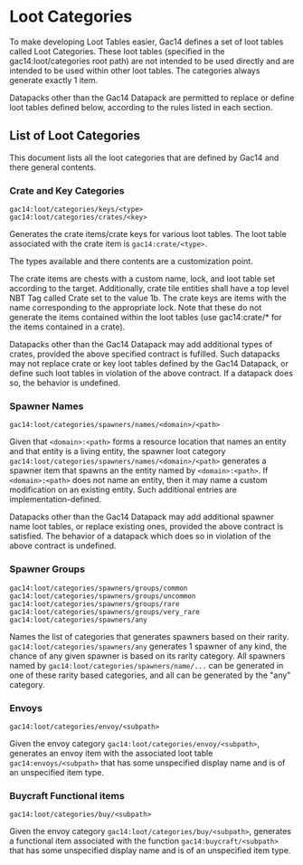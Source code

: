 # Loot Categories #
To make developing Loot Tables easier, Gac14 defines a set of loot tables called Loot Categories.
  These loot tables (specified in the gac14:loot/categories root path) are not intended to be used directly
   and are intended to be used within other loot tables.
  The categories always generate exactly 1 item. 

Datapacks other than the Gac14 Datapack are permitted to replace or define loot tables defined below, 
 according to the rules listed in each section. 

## List of Loot Categories ##
This document lists all the loot categories that are defined by Gac14 and there general contents. 

### Crate and Key Categories ###

```
gac14:loot/categories/keys/<type>
gac14:loot/categories/crates/<key>
```

Generates the crate items/crate keys for various loot tables. 
The loot table associated with the crate item is `gac14:crate/<type>`. 

The types available and there contents are a customization point. 

The crate items are chests with a custom name, lock, and loot table set according to the target. 
Additionally, crate tile entities shall have a top level NBT Tag called Crate set to the value 1b. 
The crate keys are items with the name corresponding to the appropriate lock. 
Note that these do not generate the items contained within the loot tables
 (use gac14:crate/* for the items contained in a crate). 

Datapacks other than the Gac14 Datapack may add additional types of crates,
 provided the above specified contract is fufilled. 
 Such datapacks may not replace crate or key loot tables defined by the Gac14 Datapack, 
 or define such loot tables in violation of the above contract.
  If a datapack does so, the behavior is undefined. 

### Spawner Names ###

```
gac14:loot/categories/spawners/names/<domain>/<path>
```

Given that `<domain>:<path>` forms a resource location that names an entity and that entity is a living entity, the spawner loot category `gac14:loot/categories/spawners/names/<domain>/<path>` generates a spawner item that spawns an the entity named by `<domain>:<path>`. 
If `<domain>:<path>` does not name an entity, then it may name a custom modification on an existing entity. 
Such additional entries are implementation-defined. 

Datapacks other than the Gac14 Datapack may add additional spawner name loot tables, or replace existing ones, 
 provided the above contract is satisfied. The behavior of a datapack which does so in violation of the above contract is undefined.

### Spawner Groups ###

```
gac14:loot/categories/spawners/groups/common
gac14:loot/categories/spawners/groups/uncommon
gac14:loot/categories/spawners/groups/rare
gac14:loot/categories/spawners/groups/very_rare
gac14:loot/categories/spawners/any
```

Names the list of categories that generates spawners based on their rarity. 
`gac14:loot/categories/spawners/any` generates 1 spawner of any kind, the chance of any given spawner is based on its rarity category. 
All spawners named by `gac14:loot/categories/spawners/name/...` can be generated in one of these rarity based categories, and all can be generated by the "any" category. 


### Envoys ###

```
gac14:loot/categories/envoy/<subpath>
```

Given the envoy category `gac14:loot/categories/envoy/<subpath>`, generates an envoy item with the associated loot table `gac14:envoys/<subpath>` that has some unspecified display name and is of an unspecified item type. 

### Buycraft Functional items ###

```
gac14:loot/categories/buy/<subpath>
```

Given the envoy category `gac14:loot/categories/buy/<subpath>`, generates a functional item associated with the function `gac14:buycraft/<subpath>` that has some unspecified display name and is of an unspecified item type. 



